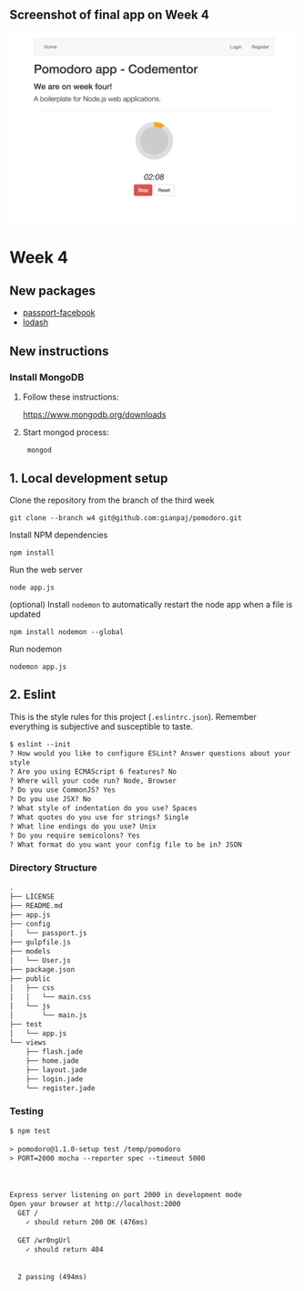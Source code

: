 ## Screenshot of final app on Week 4

![Pomodoro screenshot week 4](pomodoro_app.png)

# Week 4

## New packages

- [passport-facebook](https://github.com/jaredhanson/passport-facebook)
- [lodash](https://lodash.com/)

## New instructions

### Install MongoDB

1. Follow these instructions:

    https://www.mongodb.org/downloads

2. Start mongod process:

        mongod

## 1. Local development setup

Clone the repository from the branch of the third week

    git clone --branch w4 git@github.com:gianpaj/pomodoro.git

Install NPM dependencies

    npm install

Run the web server

    node app.js

(optional) Install `nodemon` to automatically restart the node app when a file is updated

    npm install nodemon --global

Run nodemon

    nodemon app.js

## 2. Eslint

This is the style rules for this project (`.eslintrc.json`). Remember everything is subjective and susceptible to taste.

```
$ eslint --init
? How would you like to configure ESLint? Answer questions about your style
? Are you using ECMAScript 6 features? No
? Where will your code run? Node, Browser
? Do you use CommonJS? Yes
? Do you use JSX? No
? What style of indentation do you use? Spaces
? What quotes do you use for strings? Single
? What line endings do you use? Unix
? Do you require semicolons? Yes
? What format do you want your config file to be in? JSON
```

### Directory Structure
```
.
├── LICENSE
├── README.md
├── app.js
├── config
│   └── passport.js
├── gulpfile.js
├── models
│   └── User.js
├── package.json
├── public
│   ├── css
│   │   └── main.css
│   └── js
│       └── main.js
├── test
│   └── app.js
└── views
    ├── flash.jade
    ├── home.jade
    ├── layout.jade
    ├── login.jade
    └── register.jade
```

### Testing
```
$ npm test

> pomodoro@1.1.0-setup test /temp/pomodoro
> PORT=2000 mocha --reporter spec --timeout 5000



Express server listening on port 2000 in development mode
Open your browser at http://localhost:2000
  GET /
    ✓ should return 200 OK (476ms)

  GET /wr0ngUrl
    ✓ should return 404


  2 passing (494ms)
```
